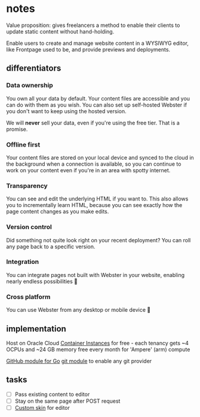 # notes

Value proposition: gives freelancers a method to enable their clients to update static content without hand-holding.

Enable users to create and manage website content in a WYSIWYG editor, like Frontpage used to be, and provide previews and deployments.

## differentiators

### Data ownership

You own all your data by default. Your content files are accessible and you can do with them as you wish. You can also set up self-hosted Webster if you don't want to keep using the hosted version.

<!-- TODO: include this promise in terms and conditions -->

We will **never** sell your data, even if you're using the free tier. That is a promise.

### Offline first

Your content files are stored on your local device and synced to the cloud in the background when a connection is available, so you can continue to work on your content even if you're in an area with spotty internet.

### Transparency

You can see and edit the underlying HTML if you want to. This also allows you to incrementally learn HTML, because you can see exactly how the page content changes as you make edits.

### Version control

Did something not quite look right on your recent deployment? You can roll any page back to a specific version.

### Integration

You can integrate pages not built with Webster in your website, enabling nearly endless possibilities 🚀

### Cross platform

You can use Webster from any desktop or mobile device 📱

## implementation

Host on Oracle Cloud [Container Instances](https://www.oracle.com/cloud/cloud-native/container-instances/) for free - each tenancy gets ~4 OCPUs and ~24 GB memory free every month for 'Ampere' (arm) compute

[GitHub module for Go](https://github.com/google/go-github)
[git module](https://pkg.go.dev/github.com/go-git/go-git/v5) to enable any git provider

## tasks

- [ ] Pass existing content to editor
- [ ] Stay on the same page after POST request
- [ ] [Custom skin](https://www.tiny.cloud/docs/tinymce/latest/creating-a-skin/) for editor
